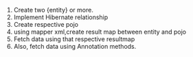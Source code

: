 1. Create two {entity} or more.
2. Implement Hibernate relationship
3. Create respective pojo
4. using mapper xml,create result map between entity and pojo
5. Fetch data using that respective resultmap
6. Also, fetch data using Annotation methods.